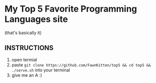
My Top 5 Favorite Programming Languages site
============================================

(that's basically it)

INSTRUCTIONS
------------

1. open termial
2. paste `git clone https://github.com/FawnKitten/top5 && cd top5 && ./serve.sh` into your terminal
3. give me an A :)

